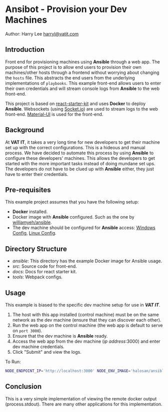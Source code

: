 # Ansibot - Provision your Dev Machines

Author: Harry Lee <harryl@vatit.com>

## Introduction

Front end for provisioning machines using **Ansible** through a web app. The purpose of this project is to allow end users to provision their own machines/other hosts through a frontend without worrying about changing the `hosts` file. This abstracts the end users from the underlying implementations of `playbooks`. This example front-end allows users to enter their own credentials and will stream console logs from **Ansible** to the web front-end.

This project is based on [react-starter-kit](https://github.com/kriasoft/react-starter-kit) and uses **Docker** to deploy **Ansible**. Websockets (using [Socket.io](https://socket.io/)) are used to stream logs to the web front-end. [Material-UI](https://material-ui-1dab0.firebaseapp.com/) is used for the front-end.

## Background

At **VAT IT**, it takes a very long time for new developers to get their machine set up with the correct configurations. This is a hideous and manual process. We have decided to automate this process by using **Ansible** to configure these developers' machines. This allows the developers to get started with the more important tasks instead of doing mundane set ups. The developers do not have to be clued up with **Ansible** either, they just have to enter their credentials.

## Pre-requisites

This example project assumes that you have the following setup:
- **Docker** installed.
- Docker image with **Ansible** configured. Such as the one by [williamyeh/ansible](https://hub.docker.com/r/williamyeh/ansible/).
- The dev machine should be configured for **Ansible** access: [Windows Config](http://docs.ansible.com/ansible/latest/intro_windows.html), [Linux Config](http://docs.ansible.com/ansible/latest/intro_installation.html#managed-node-requirements).

## Directory Structure

- _ansible_: This directory has the example Docker image for Ansible usage.
- _src_: Source code for front-end.
- _docs_: Docs for react starter kit.
- _tools_: Webpack configs.

## Usage

This example is biased to the specific dev machine setup for use in **_VAT IT_**. 

1. The host with this app installed (control machine) must be on the same network as the dev machine (ensure that they can discover each other).
2. Run the web app on the control machine (the web app is default to serve on `port 3000`).
2. Ensure that the dev machine is **Ansible** ready.
3. Access the web app from the dev machine (_ip address_:3000) and enter dev machine credentials.
4. Click "Submit" and view the logs.

To Run:

```bash
NODE_ENDPOINT_IP='http://localhost:3000' NODE_ENV_IMAGE='halosan/ansible-auto:demo' node build/server.js
```

## Conclusion

This is a very simple implementation of viewing the remote docker output (process.stdout). There are many other applications for this implementation.
